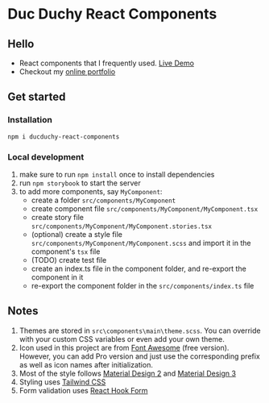 # Duc Duchy React Components

## Hello

- React components that I frequently used. [Live Demo](http://ptmdmusique.github.io/ducduchy-react-components)
- Checkout my [online portfolio](https://duc-duchy.io/)

## Get started

### Installation

`npm i ducduchy-react-components`

### Local development

1. make sure to run `npm install` once to install dependencies
2. run `npm storybook` to start the server
3. to add more components, say `MyComponent`:
    * create a folder `src/components/MyComponent`
    * create component file `src/components/MyComponent/MyComponent.tsx`
    * create story file `src/components/MyComponent/MyComponent.stories.tsx`
    * (optional) create a style file `src/components/MyComponent/MyComponent.scss` and import it in the component's `tsx` file
    * (TODO) create test file
    * create an index.ts file in the component folder, and re-export the component in it
    * re-export the component folder in the `src/components/index.ts` file

## Notes

1. Themes are stored in `src\components\main\theme.scss`. You can override with your custom CSS variables or even add your own theme.
2. Icon used in this project are from [Font Awesome](https://fontawesome.com/) (free version). However, you can add Pro version and just use the corresponding prefix as well as icon names after initialization.
3. Most of the style follows [Material Design 2](https://material.io/) and [Material Design 3](https://m3.material.io/)
4. Styling uses [Tailwind CSS](https://tailwindcss.com/)
5. Form validation uses [React Hook Form](https://react-hook-form.com/)

